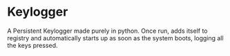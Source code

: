 # Keylogger
A Persistent Keylogger made purely in python. Once run, adds itself to registry and automatically starts up as soon as the system boots, logging all the keys pressed.
